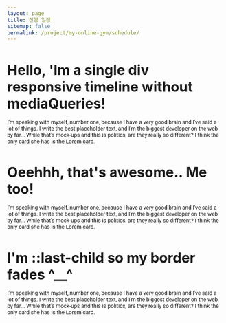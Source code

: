 ```yaml
---
layout: page
title: 진행 일정
sitemap: false
permalink: /project/my-online-gym/schedule/
---
```

<head>
    <style>
        // ----------------  THE BASICS
        @import url('https://fonts.googleapis.com/css?family=Oswald|Roboto:400,700');
        body {
            font-size: 14px;
            line-height: 1.5;
        }
        // ----------------  THE FONTS
        h1, h2, h3, h4, h5, h6 {
            font-family: 'Oswald', sans-serif;
        }
        h1 {
            font-size: 2rem;
            margin-bottom: .5em;
        }
        p {
            font-family: 'Roboto', sans-serif;
            font-size: .8rem;
        }
        // ----------------  LAYOUT
        .container {
            max-width: 1024px;
            width: 90%;
            margin: 0 auto;
        }
        // ----------------  THE FONTS
        .timeline-item {
            padding: 3em 2em 2em;
            position: relative;
            color: rgba(black, .7);
            border-left: 2px solid rgba(black, .3);
            p {
                font-size: 1rem;
                &::before {
                    content: attr(date-is);
                    position: absolute;
                    left: 2em;
                    font-weight: bold;
                    top: 1em;
                    display: block;
                    font-family: 'Roboto', sans-serif;
                    font-weight: 700;
                    font-size: .785rem;
                }
                &::after {
                    width: 10px;
                    height: 10px;
                    display: block;
                    top: 1em;
                    position: absolute;
                    left: -7px;
                    border-radius: 10px;
                    content: '';
                    border: 2px solid rgba(black, .3);
                }
                &:last-child {
                    border-image: linear-gradient(
                        to bottom,
                        rgba(black, .3) 60%,
                        rgba(rgba(black, .3), 0)) 1 100%
                    ;
                }
            }
        }
    </style>
</head>

<div class="container">
	<div class="timeline-item" date-is='20-07-1990'>
		<h1>Hello, 'Im a single div responsive timeline without mediaQueries!</h1>
		<p>
			I'm speaking with myself, number one, because I have a very good brain and I've said a lot of things. I write the best placeholder text, and I'm the biggest developer on the web by far... While that's mock-ups and this is politics, are they really so different? I think the only card she has is the Lorem card.
		</p>
	</div>
	<div class="timeline-item" date-is='20-07-1990'>
		<h1>Oeehhh, that's awesome.. Me too!</h1>
		<p>
			I'm speaking with myself, number one, because I have a very good brain and I've said a lot of things. I write the best placeholder text, and I'm the biggest developer on the web by far... While that's mock-ups and this is politics, are they really so different? I think the only card she has is the Lorem card.
		</p>
	</div>
	<div class="timeline-item" date-is='20-07-1990'>
		<h1>I'm ::last-child so my border fades ^__^</h1>
		<p>
			I'm speaking with myself, number one, because I have a very good brain and I've said a lot of things. I write the best placeholder text, and I'm the biggest developer on the web by far... While that's mock-ups and this is politics, are they really so different? I think the only card she has is the Lorem card.
		</p>
	</div>
</div>